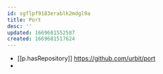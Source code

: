 ```yaml
---
id: sgflpf9183erablk2mdgl9a
title: Port
desc: ''
updated: 1669681552587
created: 1669681517624
---
```


- [[p.hasRepository]] https://github.com/urbit/port
- 